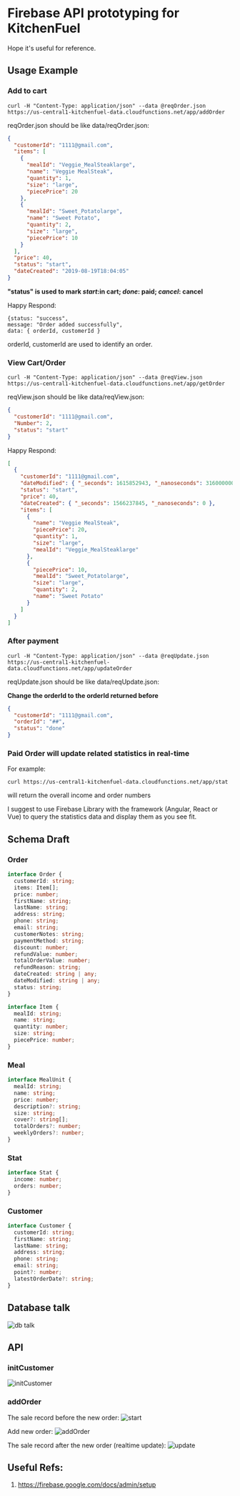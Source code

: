 # Firebase API prototyping for KitchenFuel

Hope it's useful for reference.

## Usage Example

### Add to cart

    curl -H "Content-Type: application/json" --data @reqOrder.json https://us-central1-kitchenfuel-data.cloudfunctions.net/app/addOrder

reqOrder.json should be like data/reqOrder.json:

```json
{
  "customerId": "1111@gmail.com",
  "items": [
    {
      "mealId": "Veggie_MealSteaklarge",
      "name": "Veggie MealSteak",
      "quantity": 1,
      "size": "large",
      "piecePrice": 20
    },
    {
      "mealId": "Sweet_Potatolarge",
      "name": "Sweet Potato",
      "quantity": 2,
      "size": "large",
      "piecePrice": 10
    }
  ],
  "price": 40,
  "status": "start",
  "dateCreated": "2019-08-19T18:04:05"
}
```

**"status" is used to mark _start_:in cart; _done_: paid; _cancel_: cancel**

Happy Respond:

    {status: "success",
    message: "Order added successfully",
    data: { orderId, customerId }

orderId, customerId are used to identify an order.

### View Cart/Order

    curl -H "Content-Type: application/json" --data @reqView.json https://us-central1-kitchenfuel-data.cloudfunctions.net/app/getOrder

reqView.json should be like data/reqView.json:

```json
{
  "customerId": "1111@gmail.com",
  "Number": 2,
  "status": "start"
}
```

Happy Respond:

```json
[
  {
    "customerId": "1111@gmail.com",
    "dateModified": { "_seconds": 1615852943, "_nanoseconds": 316000000 },
    "status": "start",
    "price": 40,
    "dateCreated": { "_seconds": 1566237845, "_nanoseconds": 0 },
    "items": [
      {
        "name": "Veggie MealSteak",
        "piecePrice": 20,
        "quantity": 1,
        "size": "large",
        "mealId": "Veggie_MealSteaklarge"
      },
      {
        "piecePrice": 10,
        "mealId": "Sweet_Potatolarge",
        "size": "large",
        "quantity": 2,
        "name": "Sweet Potato"
      }
    ]
  }
]
```

### After payment

    curl -H "Content-Type: application/json" --data @reqUpdate.json https://us-central1-kitchenfuel-data.cloudfunctions.net/app/updateOrder

reqUpdate.json should be like data/reqUpdate.json:

**Change the orderId to the orderId returned before**

```json
{
  "customerId": "1111@gmail.com",
  "orderId": "##",
  "status": "done"
}
```

### Paid Order will update related statistics in real-time

For example:

    curl https://us-central1-kitchenfuel-data.cloudfunctions.net/app/stat

will return the overall income and order numbers

I suggest to use Firebase Library with the framework (Angular, React or Vue) to query the statistics data and display them as you see fit.

## Schema Draft

### Order

```typescript
interface Order {
  customerId: string;
  items: Item[];
  price: number;
  firstName: string;
  lastName: string;
  address: string;
  phone: string;
  email: string;
  customerNotes: string;
  paymentMethod: string;
  discount: number;
  refundValue: number;
  totalOrderValue: number;
  refundReason: string;
  dateCreated: string | any;
  dateModified: string | any;
  status: string;
}

interface Item {
  mealId: string;
  name: string;
  quantity: number;
  size: string;
  piecePrice: number;
}
```

### Meal

```typescript
interface MealUnit {
  mealId: string;
  name: string;
  price: number;
  description?: string;
  size: string;
  cover?: string[];
  totalOrders?: number;
  weeklyOrders?: number;
}
```

### Stat

```typescript
interface Stat {
  income: number;
  orders: number;
}
```

### Customer

```typescript
interface Customer {
  customerId: string;
  firstName: string;
  lastName: string;
  address: string;
  phone: string;
  email: string;
  point?: number;
  latestOrderDate?: string;
}
```

## Database talk

![db talk](https://storage.googleapis.com/pathopatho/db_talk.png)

## API

### initCustomer

![initCustomer](https://storage.googleapis.com/pathopatho/initCustomer.png)

### addOrder

The sale record before the new order:
![start](https://storage.googleapis.com/pathopatho/start.png)

Add new order:
![addOrder](https://storage.googleapis.com/pathopatho/addOrder.png)

The sale record after the new order (realtime update):
![update](https://storage.googleapis.com/pathopatho/update.png)


## Useful Refs:

1. https://firebase.google.com/docs/admin/setup
